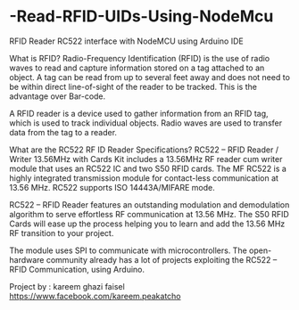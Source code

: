 # -Read-RFID-UIDs-Using-NodeMcu
RFID Reader RC522 interface with NodeMCU using Arduino IDE


What is RFID?
Radio-Frequency Identification (RFID) is the use of radio waves to read and capture information stored on a tag attached to an object. A tag can be read from up to several feet away and does not need to be within direct line-of-sight of the reader to be tracked. This is the advantage over Bar-code.

A RFID reader is a device used to gather information from an RFID tag, which is used to track individual objects. Radio waves are used to transfer data from the tag to a reader.

What are the RC522 RF ID Reader Specifications?
RC522 – RFID Reader / Writer 13.56MHz with Cards Kit includes a 13.56MHz RF reader cum writer module that uses an RC522 IC and two S50 RFID cards. The MF RC522 is a highly integrated transmission module for contact-less communication at 13.56 MHz. RC522 supports ISO 14443A/MIFARE mode.

RC522 – RFID Reader features an outstanding modulation and demodulation algorithm to serve effortless RF communication at 13.56 MHz. The S50 RFID Cards will ease up the process helping you to learn and add the 13.56 MHz RF transition to your project.

The module uses SPI to communicate with microcontrollers. The open-hardware community already has a lot of projects exploiting the RC522 – RFID Communication, using Arduino.


Project by : kareem ghazi faisel https://www.facebook.com/kareem.peakatcho
